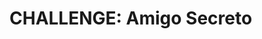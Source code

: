 <h1> CHALLENGE: Amigo Secreto </h1>
  <br />
  <br />
  <a ![descripción de la imágen](http://127.0.0.1:5500/index.html)
